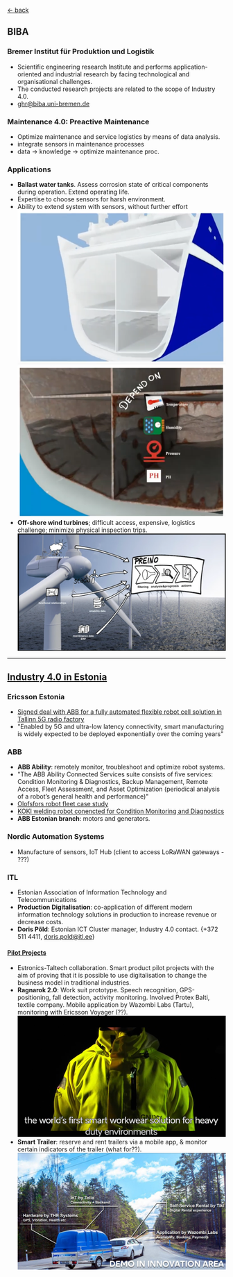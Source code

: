[<- back](./README.md)

## BIBA

### Bremer Institut für Produktion und Logistik 

- Scientific engineering research Institute and performs application-oriented and industrial research by facing technological and organisational challenges. 
- The conducted research projects are related to the scope of Industry 4.0. 
- ghr@biba.uni-bremen.de


### Maintenance 4.0: Preactive Maintenance
 - Optimize maintenance and service logistics by means of data  analysis.
 - integrate sensors in maintenance processes
 - data -> knowledge -> optimize maintenance proc. 
### Applications
 - __Ballast water tanks__. Assess corrosion state of critical components during operation. Extend operating life. 
 - Expertise to choose sensors for harsh environment.
 - Ability to extend system with sensors, without further effort 
  ![img](./img/biba1.PNG)
  ![img](./img/biba2.PNG)
 - __Off-shore wind turbines__; difficult access, expensive, logistics challenge; minimize physical inspection trips.
  ![img](./img/biba3.png)

---

## [Industry 4.0 in Estonia](https://investinestonia.com/business-opportunities/industrial-automation/)

### Ericsson Estonia
- [Signed deal with ABB for a fully automated flexible robot cell solution in Tallinn 5G radio factory](https://www.ericsson.com/en/news/2019/4/ericsson-and-abb-5g-smart-manufacturing-estonia)
- "Enabled by 5G and ultra-low latency connectivity, smart manufacturing is widely expected to be deployed exponentially over the coming years"

### ABB
- __ABB Ability__:  remotely monitor, troubleshoot and optimize robot systems.
- "The ABB Ability Connected Services suite consists of five services: Condition Monitoring & Diagnostics, Backup Management, Remote Access, Fleet Assessment, and Asset Optimization (periodical analysis of a robot’s general health and performance)"
- [Olofsfors robot fleet case study](https://new.abb.com/news/detail/62166/forging-the-factory-of-the-future-for-olofsfors)
- [KOKI welding robot conencted for Condition Monitoring and Diagnostics](https://new.abb.com/news/detail/62166/forging-the-factory-of-the-future-for-olofsfors)
- __ABB Estonian branch__: motors and generators. 

### Nordic Automation Systems
- Manufacture of sensors, IoT Hub (client to access LoRaWAN gateways - ???)

### ITL
- Estonian Association of Information Technology and Telecommunications
- __Production Digitalisation__: co-application of different modern information technology solutions in production to increase revenue or decrease costs.
- __Doris Põld__: Estonian ICT Cluster manager, Industry 4.0 contact. {+372 511 4411, doris.pold@itl.ee}

#### [Pilot Projects](https://www.itl.ee/en/industry/)
- Estronics-Taltech collaboration. Smart product pilot projects with the aim of proving that it is possible to use digitalisation to change the business model in traditional industries. 
- __Ragnarok 2.0__: Work suit prototype. Speech recognition, GPS-positioning, fall detection, activity monitoring. Involved Protex Balti, textile company. Mobile application by Wazombi Labs (Tartu), monitoring with Ericsson Voyager (??).
  ![img](./img/itl1.png)
- __Smart Trailer__: reserve and rent trailers via a mobile app, & monitor certain indicators of the trailer (what for??).
  ![img](./img/itl2.jpg)